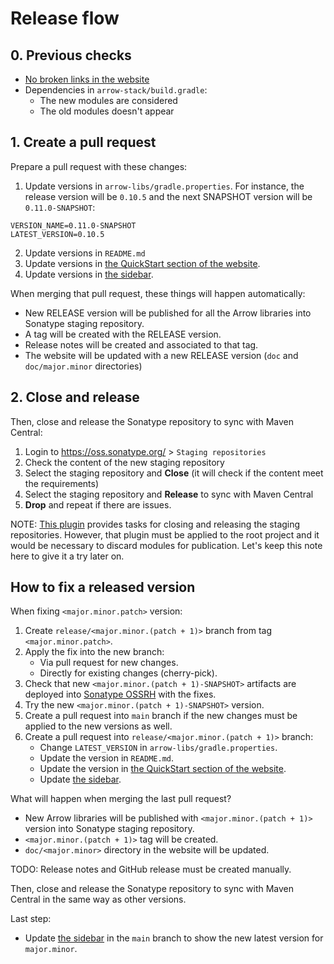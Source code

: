 # Release flow

## 0. Previous checks

* [No broken links in the website](CONTRIBUTING.md#how-to-test-links)
* Dependencies in `arrow-stack/build.gradle`:
  * The new modules are considered
  * The old modules doesn't appear

## 1. Create a pull request

Prepare a pull request with these changes:

1. Update versions in `arrow-libs/gradle.properties`. For instance, the release version will be `0.10.5` and the next SNAPSHOT version will be `0.11.0-SNAPSHOT`:
```
VERSION_NAME=0.11.0-SNAPSHOT
LATEST_VERSION=0.10.5
```
2. Update versions in `README.md`
3. Update versions in [the QuickStart section of the website](arrow-site/docs/docs/quickstart/README.md).
4. Update versions in [the sidebar](arrow-site/docs/_data/doc-versions.yml).

When merging that pull request, these things will happen automatically:

* New RELEASE version will be published for all the Arrow libraries into Sonatype staging repository.
* A tag will be created with the RELEASE version.
* Release notes will be created and associated to that tag.
* The website will be updated with a new RELEASE version (`doc` and `doc/major.minor` directories)

## 2. Close and release

Then, close and release the Sonatype repository to sync with Maven Central:

1. Login to https://oss.sonatype.org/ > `Staging repositories`
2. Check the content of the new staging repository
3. Select the staging repository and **Close** (it will check if the content meet the requirements)
4. Select the staging repository and **Release** to sync with Maven Central
5. **Drop** and repeat if there are issues.

NOTE: [This plugin](https://github.com/gradle-nexus/publish-plugin) provides tasks for closing and releasing the staging repositories. However, that plugin must be applied to the root project and it would be necessary to discard modules for publication. Let's keep this note here to give it a try later on.

## How to fix a released version

When fixing `<major.minor.patch>` version:

1. Create `release/<major.minor.(patch + 1)>` branch from tag `<major.minor.patch>`.
2. Apply the fix into the new branch:
   * Via pull request for new changes.
   * Directly for existing changes (cherry-pick).
3. Check that new `<major.minor.(patch + 1)-SNAPSHOT>` artifacts are deployed into [Sonatype OSSRH](https://oss.sonatype.org/service/local/repositories/snapshots/content/io/arrow-kt/) with the fixes.
4. Try the new `<major.minor.(patch + 1)-SNAPSHOT>` version.
5. Create a pull request into `main` branch if the new changes must be applied to the new versions as well.
6. Create a pull request into `release/<major.minor.(patch + 1)>` branch:
    * Change `LATEST_VERSION` in `arrow-libs/gradle.properties`.
    * Update the version in `README.md`.
    * Update the version in [the QuickStart section of the website](arrow-site/docs/docs/quickstart/README.md).
    * Update [the sidebar](arrow-site/docs/_data/doc-versions.yml).

What will happen when merging the last pull request?

* New Arrow libraries will be published with `<major.minor.(patch + 1)>` version into Sonatype staging repository.
* `<major.minor.(patch + 1)>` tag will be created.
* `doc/<major.minor>` directory in the website will be updated.

TODO: Release notes and GitHub release must be created manually.

Then, close and release the Sonatype repository to sync with Maven Central in the same way as other versions.

Last step:

* Update [the sidebar](arrow-site/docs/_data/doc-versions.yml) in the `main` branch to show the new latest version for `major.minor`.
